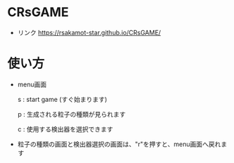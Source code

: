 # CRsGAME
* リンク https://rsakamot-star.github.io/CRsGAME/

# 使い方
* menu画面

  s : start game (すぐ始まります)

  p : 生成される粒子の種類が見られます

  c : 使用する検出器を選択できます

* 粒子の種類の画面と検出器選択の画面は、"r"を押すと、menu画面へ戻れます
